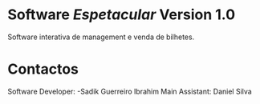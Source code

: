 # Software _Espetacular_ Version 1.0
Software interativa de management e venda de bilhetes.
# Contactos
Software Developer:
-Sadik Guerreiro Ibrahim
Main Assistant:
Daniel Silva
